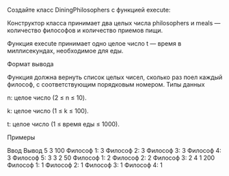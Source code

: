 Создайте класс DiningPhilosophers с функцией execute:

Конструктор класса принимает два целых числа philosophers и meals — количество философов и количество приемов пищи.

Функция execute принимает одно целое число t — время в миллисекундах, необходимое для еды.

Формат вывода

Функция должна вернуть список целых чисел, сколько раз поел каждый философ, с соответствующим порядковым номером.
Типы данных

n: целое число (2 ≤ n ≤ 10).

k: целое число (1 ≤ k ≤ 100).

t: целое число (1 ≤ время еды ≤ 1000).

Примеры

Ввод	Вывод
5 3
100	Философ 1: 3
Философ 2: 3
Философ 3: 3
Философ 4: 3
Философ 5: 3
3 2
50	Философ 1: 2
Философ 2: 2
Философ 3: 2
4 1
200	Философ 1: 1
Философ 2: 1
Философ 3: 1
Философ 4: 1